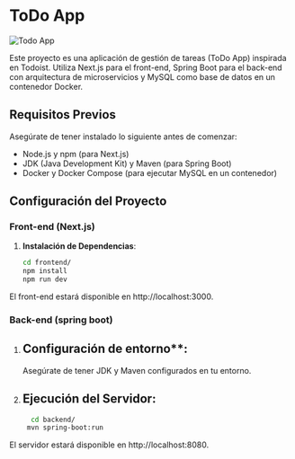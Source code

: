 # ToDo App

![Todo App](./todo-app.png)

Este proyecto es una aplicación de gestión de tareas (ToDo App) inspirada en Todoist. Utiliza Next.js para el front-end, Spring Boot para el back-end con arquitectura de microservicios y MySQL como base de datos en un contenedor Docker.

## Requisitos Previos

Asegúrate de tener instalado lo siguiente antes de comenzar:

- Node.js y npm (para Next.js)
- JDK (Java Development Kit) y Maven (para Spring Boot)
- Docker y Docker Compose (para ejecutar MySQL en un contenedor)

## Configuración del Proyecto

### Front-end (Next.js)

1. **Instalación de Dependencias**:
   ```bash
   cd frontend/
   npm install
   npm run dev
   ``` 

  El front-end estará disponible en http://localhost:3000.

### Back-end (spring boot)

1. ## Configuración de entorno**:
     Asegúrate de tener JDK y Maven configurados en tu entorno.
2. ## Ejecución del Servidor:
   ```bash
     cd backend/
    mvn spring-boot:run
   ```

El servidor estará disponible en http://localhost:8080.
